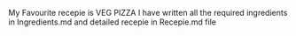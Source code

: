 My Favourite recepie is VEG PIZZA
I have written all the required ingredients in Ingredients.md and detailed recepie in Recepie.md file 